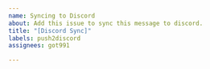 ```yaml
---
name: Syncing to Discord
about: Add this issue to sync this message to discord.
title: "[Discord Sync]"
labels: push2discord
assignees: got991

---
```



